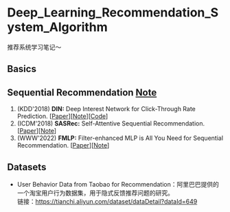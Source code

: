 # Deep_Learning_Recommendation_System_Algorithm
推荐系统学习笔记～

## Basics


## Sequential Recommendation [Note](https://github.com/wangych6/Deep_Learning_Recommendation_System_Algorithm/blob/master/docs/Sequential%20Recommendation/【序列建模】推荐广告中的序列建模.md)
1. (KDD'2018) **DIN:** Deep Interest Network for Click-Through Rate Prediction. [[Paper](https://www.kdd.org/kdd2018/accepted-papers/view/deep-interest-network-for-click-through-rate-prediction)][[Note](https://github.com/wangych6/Deep_Learning_Recommendation_System_Algorithm/blob/master/docs/Sequential%20Recommendation/【序列建模】DIN深度兴趣网络.md)][[Code](https://github.com/wangych6/Deep_Learning_Recommendation_System_Algorithm/tree/master/codes/DIN)]
2. (ICDM'2018) **SASRec:** Self-Attentive Sequential Recommendation. [[Paper](https://arxiv.org/pdf/1808.09781.pdf)][[Note](https://github.com/wangych6/Deep_Learning_Recommendation_System_Algorithm/blob/master/docs/Sequential%20Recommendation/【序列建模】SASRec---自注意力序列推荐.md)]
3. (WWW'2022) **FMLP:** Filter-enhanced MLP is All You Need for Sequential Recommendation. [[Paper](https://arxiv.org/pdf/2202.13556.pdf)][[Note](https://github.com/wangych6/Deep_Learning_Recommendation_System_Algorithm/blob/master/docs/Sequential%20Recommendation/【序列建模】FMLP：Filter-enhanced%20MLP%20is%20All%20You%20Need%20for%20Sequential%20Recommendation--滤波增强的序列推荐.md)]


## Datasets
- User Behavior Data from Taobao for Recommendation：阿里巴巴提供的一个淘宝用户行为数据集，用于隐式反馈推荐问题的研究。<br>
链接：https://tianchi.aliyun.com/dataset/dataDetail?dataId=649
